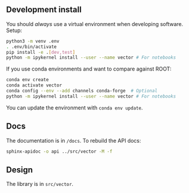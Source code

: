 
## Development install

You should *always* use a virtual environment when developing software. Setup:

```bash
python3 -m venv .env
. .env/bin/activate
pip install -e .[dev,test]
python -m ipykernel install --user --name vector # For notebooks
```

If you use conda environments and want to compare against ROOT:

```bash
conda env create
conda activate vector
conda config --env --add channels conda-forge  # Optional
python -m ipykernel install --user --name vector # For notebooks
```

You can update the environment with `conda env update`.


## Docs

The documentation is in `/docs`. To rebuild the API docs:

```bash
sphinx-apidoc -o api ../src/vector -M -f
```

## Design

The library is in `src/vector`.
